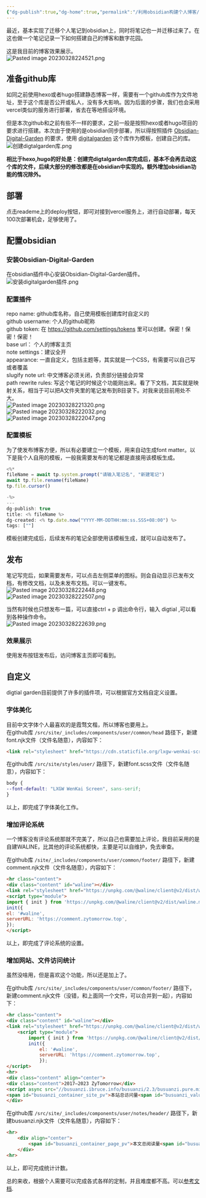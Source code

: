 ```yaml
---
{"dg-publish":true,"dg-home":true,"permalink":"/利用obsidian构建个人博客/","tags":["gardenEntry"],"dgPassFrontmatter":true,"noteIcon":"","created":"2023-12-13T23:24:10.118+08:00","updated":"2023-12-13T23:30:56.199+08:00"}
---
```


最近，基本实现了迁移个人笔记到obsidian上，同时将笔记也一并迁移过来了。在这也做一个笔记记录一下如何搭建自己的博客和数字花园。

这是我目前的博客效果展示。  
![Pasted image 20230328224521.png](https://zytomorrow.top/img/user/%E6%8A%80%E6%9C%AF%E6%8A%98%E8%85%BE/attachments/Pasted%20image%2020230328224521.png)

## 准备github库

如同之前使用hexo或者hugo搭建静态博客一样，需要有一个github库作为文件地址，至于这个库是否公开或私人，没有多大影响。因为后面的步骤，我们也会采用vercel类似的服务进行部署，省去在等地搭设环境。

但是本次github和之前有些不一样的要求，之前一般是按照hexo或者hugo项目的要求进行搭建。本次由于使用的是obsidian同步部署，所以得按照插件 [Obsidian-Digital-Garden](https://github.com/oleeskild/Obsidian-Digital-Garden) 的要求，使用 [digitalgarden](https://github.com/oleeskild/digitalgarden) 这个库作为模板，创建自己的库。  
![创建digtalgarden库.png](https://zytomorrow.top/img/user/%E6%8A%80%E6%9C%AF%E6%8A%98%E8%85%BE/attachments/%E5%88%9B%E5%BB%BAdigtalgarden%E5%BA%93.png)

**相比于hexo,hugo的好处是：创建完digtalgarden库完成后，基本不会再去动这个库的文件，后续大部分的修改都是在obsidian中实现的。额外增加obsidian功能的情况除外。**

## 部署

点击reademe上的deploy按钮，即可对接到vercel服务上，进行自动部署，每天100次部署机会，足够使用了。

## 配置obsidian

### 安装Obsidian-Digital-Garden

在obsidian插件中心安装Obsidian-Digital-Garden插件。  
![安装digitalgarden插件.png](https://zytomorrow.top/img/user/%E6%8A%80%E6%9C%AF%E6%8A%98%E8%85%BE/attachments/%E5%AE%89%E8%A3%85digitalgarden%E6%8F%92%E4%BB%B6.png)

### 配置插件

repo name: github库名称，自己使用模板创建库时自定义的  
github username: 个人的github昵称  
github token: 在 https://github.com/settings/tokens 里可以创建。保密！保密！保密！  
base url： 个人的博客主页  
note settings：建议全开  
appearance: 一直自定义，包括主题等，其实就是一个CSS，有需要可以自己写或者覆盖  
slugify note url: 中文博客必须关闭，负责部分链接会异常  
path rewrite rules: 写这个笔记的时候这个功能刚出来。看了下文档，其实就是映射关系，相当于可以把A文件夹里的笔记发布到B目录下。对我来说目前用处不大。  
![Pasted image 20230328221320.png](https://zytomorrow.top/img/user/%E6%8A%80%E6%9C%AF%E6%8A%98%E8%85%BE/attachments/Pasted%20image%2020230328221320.png)  
![Pasted image 20230328222032.png](https://zytomorrow.top/img/user/%E6%8A%80%E6%9C%AF%E6%8A%98%E8%85%BE/attachments/Pasted%20image%2020230328222032.png)  
![Pasted image 20230328222047.png](https://zytomorrow.top/img/user/%E6%8A%80%E6%9C%AF%E6%8A%98%E8%85%BE/attachments/Pasted%20image%2020230328222047.png)

### 配置模板

为了使发布博客方便，所以有必要建立一个模板，用来自动生成font matter。以下是我个人自用的模板，一般我需要发布的笔记都是直接用该模板生成。

```javascript
<%*
fileName = await tp.system.prompt("请输入笔记名", "新建笔记")
await tp.file.rename(fileName)
tp.file.cursor()

-%>
---
dg-publish: true
title: <% fileName %>
dg-created: <% tp.date.now("YYYY-MM-DDTHH:mm:ss.SSS+08:00") %>
tags: [""]

```

模板创建完成后，后续发布的笔记全部使用该模板生成，就可以自动发布了。

## 发布

笔记写完后，如果需要发布，可以点击左侧菜单的图标。则会自动显示已发布文档，有修改文档，以及未发布文档。可以一键发布。  
![Pasted image 20230328222448.png](https://zytomorrow.top/img/user/%E6%8A%80%E6%9C%AF%E6%8A%98%E8%85%BE/attachments/Pasted%20image%2020230328222448.png)  
![Pasted image 20230328222507.png](https://zytomorrow.top/img/user/%E6%8A%80%E6%9C%AF%E6%8A%98%E8%85%BE/attachments/Pasted%20image%2020230328222507.png)

当然有时候也只想发布一篇，可以直接ctrl + p 调出命令行，输入 digtial ,可以看到各种操作命令。  
![Pasted image 20230328222639.png](https://zytomorrow.top/img/user/%E6%8A%80%E6%9C%AF%E6%8A%98%E8%85%BE/attachments/Pasted%20image%2020230328222639.png)

### 效果展示

使用发布按钮发布后，访问博客主页即可看到。

## 自定义

digtial garden目前提供了许多的插件项，可以根据官方文档自定义设置。

### 字体美化

目前中文字体个人最喜欢的是霞骛文楷，所以博客也要用上。  
在github库 `/src/site/_includes/components/user/common/head` 路径下，新建font.njk文件（文件名随意），内容如下：

```html
<link rel="stylesheet" href="https://cdn.staticfile.org/lxgw-wenkai-screen-webfont/1.6.0/style.css" />
```

在github库 `/src/site/styles/user/` 路径下，新建font.scss文件（文件名随意），内容如下：

```scss
body {
--font-default: "LXGW WenKai Screen", sans-serif;
}
```

以上，即完成了字体美化工作。

### 增加评论系统

一个博客没有评论系统那就不完美了，所以自己也需要加上评论，我目前采用的是自建WALINE，比其他的评论系统都快，主要是可以自维护，免去审查。

在github库 `/site/_includes/components/user/common/footer/` 路径下，新建comment.njk文件（文件名随意），内容如下：

```html
<hr class="content">
<div class="content" id="waline"></div>
<link rel="stylesheet" href="https://unpkg.com/@waline/client@v2/dist/waline.css"/>
<script type="module">
import { init } from 'https://unpkg.com/@waline/client@v2/dist/waline.mjs';
init({
el: '#waline',
serverURL: 'https://comment.zytomorrow.top',
});
</script>
```

以上，即完成了评论系统的设置。

### 增加网站、文件访问统计

虽然没啥用，但是喜欢这个功能，所以还是加上了。

在github库 `/src/site/_includes/components/user/common/footer/` 路径下，新建comment.njk文件（没错，和上面同一个文件，可以合并到一起），内容如下：

```html
<hr class="content">
<div class="content" id="waline"></div>
<link rel="stylesheet" href="https://unpkg.com/@waline/client@v2/dist/waline.css"/>
    <script type="module">
        import { init } from 'https://unpkg.com/@waline/client@v2/dist/waline.mjs';
        init({
            el: '#waline',
            serverURL: 'https://comment.zytomorrow.top',
            });
</script>
<hr>
<div class="content" align="center">
<div class="content">2017–2023 ZyTomorrow</div>
<script async src="//busuanzi.ibruce.info/busuanzi/2.3/busuanzi.pure.mini.js"></script>
<span id="busuanzi_container_site_pv">本站总访问量<span id="busuanzi_value_site_pv"></span>次</span>
</div>

```

在github库 `/src/site/_includes/components/user/notes/header/` 路径下，新建busuanzi.njk文件（文件名随意），内容如下：

```html
<hr>
    <div align="center">
        <span id="busuanzi_container_page_pv">本文总阅读量<span id="busuanzi_value_page_pv"></span>次</span>
    </div>
<hr>
```

以上，即可完成统计计数。

总的来收，根据个人需要可以完成各式各样的定制，并且难度都不高。可以[参考文档](https://dg-docs.ole.dev/).
